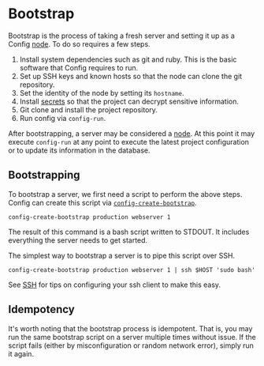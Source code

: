 # Bootstrap

Bootstrap is the process of taking a fresh server and setting it up as a
Config [node](NODES.md). To do so requires a few steps.

  1. Install system dependencies such as git and ruby. This is the basic
     software that Config requires to run.
  2. Set up SSH keys and known hosts so that the node can clone the git
     repository.
  3. Set the identity of the node by setting its `hostname`.
  4. Install [secrets](SECRETS.md) so that the project can decrypt
     sensitive information.
  5. Git clone and install the project repository.
  6. Run config via `config-run`.

After bootstrapping, a server may be considered a [node](NODES.md). At
this point it may execute `config-run` at any point to execute the
latest project configuration or to update its information in the
database.

## Bootstrapping

To bootstrap a server, we first need a script to perform the above
steps. Config can create this script via
[`config-create-bootstrap`](../man/config-create-bootstrap.1.md).

    config-create-bootstrap production webserver 1

The result of this command is a bash script written to STDOUT. It
includes everything the server needs to get started.

The simplest way to bootstrap a server is to pipe this script over SSH.

    config-create-bootstrap production webserver 1 | ssh $HOST 'sudo bash'

See [SSH](SSH.md) for tips on configuring your ssh client to make this
easy.

## Idempotency

It's worth noting that the bootstrap process is idempotent. That is, you
may run the same bootstrap script on a server multiple times without
issue. If the script fails (either by misconfiguration or random network
error), simply run it again.
